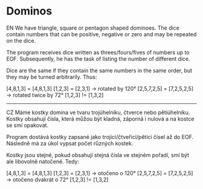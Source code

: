 # Dominos
EN
We have triangle, square or pentagon shaped dominoes. The dice contain numbers that can be positive, negative or zero and may be repeated on the dice.

The program receives dice written as threes/fours/fives of numbers up to EOF. Subsequently, he has the task of listing the number of different dice.

Dice are the same if they contain the same numbers in the same order, but they may be turned arbitrarily. Thus:

[4,8,1,3] = [4,8,1,3]
[1,2,3] = [2,3,1] → rotated by 120°
[2,5,7,2,5] = [7,2,5,2,5] → rotated twice by 72°
[1,2,3] != [1,3,2]

---

CZ
Máme kostky domina ve tvaru trojúhelníku, čtverce nebo pětiúhelníku. Kostky obsahují čísla, která můžou být kladná, záporná i nulová a na kostce se smí opakovat.

Program dostává kostky zapsané jako trojici/čtveřici/pětici čísel až do EOF. Následně má za úkol vypsat počet různých kostek.

Kostky jsou stejné, pokud obsahují stejná čísla ve stejném pořadí, smí být ale libovolně natočené. Tedy:

[4,8,1,3] = [4,8,1,3]
[1,2,3] = [2,3,1] → otočeno o 120°
[2,5,7,2,5] = [7,2,5,2,5] → otočeno dvakrát o 72°
[1,2,3] != [1,3,2]